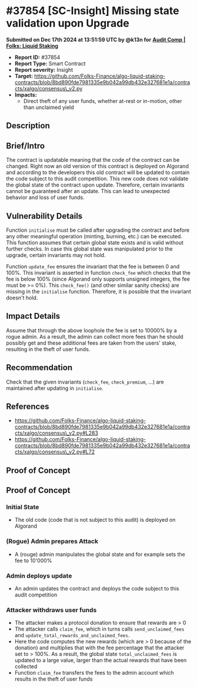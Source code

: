 # #37854 \[SC-Insight] Missing state validation upon Upgrade

**Submitted on Dec 17th 2024 at 13:51:59 UTC by @k13n for** [**Audit Comp | Folks: Liquid Staking**](https://immunefi.com/audit-competition/folks-finance-liquid-staking-audit-competition)

* **Report ID:** #37854
* **Report Type:** Smart Contract
* **Report severity:** Insight
* **Target:** https://github.com/Folks-Finance/algo-liquid-staking-contracts/blob/8bd890fde7981335e9b042a99db432e327681e1a/contracts/xalgo/consensus\_v2.py
* **Impacts:**
  * Direct theft of any user funds, whether at-rest or in-motion, other than unclaimed yield

## Description

## Brief/Intro

The contract is updatable meaning that the code of the contract can be changed. Right now an old version of this contract is deployed on Algorand and according to the developers this old contract will be updated to contain the code subject to this audit competition. This new code does not validate the global state of the contract upon update. Therefore, certain invariants cannot be guaranteed after an update. This can lead to unexpected behavior and loss of user funds.

## Vulnerability Details

Function `initialise` must be called after upgrading the contract and before any other meaningful operation (minting, burning, etc.) can be executed. This function assumes that certain global state exists and is valid without further checks. In case this global state was manipulated prior to the upgrade, certain invariants may not hold.

Function `update_fee` ensures the invariant that the fee is between 0 and 100%. This invariant is asserted in function `check_fee` which checks that the fee is below 100% (since Algorand only supports unsigned integers, the fee must be >= 0%). This `check_fee()` (and other similar sanity checks) are missing in the `initialise` function. Therefore, it is possible that the invariant doesn't hold.

## Impact Details

Assume that through the above loophole the fee is set to 10000% by a rogue admin. As a result, the admin can collect more fees than he should possibly get and these additional fees are taken from the users' stake, resulting in the theft of user funds.

## Recommendation

Check that the given invariants (`check_fee`, `check_premium`, ...) are maintained after updating in `initialise`.

## References

* https://github.com/Folks-Finance/algo-liquid-staking-contracts/blob/8bd890fde7981335e9b042a99db432e327681e1a/contracts/xalgo/consensus\_v2.py#L283
* https://github.com/Folks-Finance/algo-liquid-staking-contracts/blob/8bd890fde7981335e9b042a99db432e327681e1a/contracts/xalgo/consensus\_v2.py#L72

## Proof of Concept

## Proof of Concept

### Initial State

* The old code (code that is not subject to this audit) is deployed on Algorand

### (Rogue) Admin prepares Attack

* A (rouge) admin manipulates the global state and for example sets the fee to 10'000%

### Admin deploys update

* An admin updates the contract and deploys the code subject to this audit competition

### Attacker withdraws user funds

* The attacker makes a protocol donation to ensure that rewards are > 0
* The attacker calls `claim_fee`, which in turns calls `send_unclaimed_fees` and `update_total_rewards_and_unclaimed_fees`.
* Here the code computes the new rewards (which are > 0 because of the donation) and multiplies that with the fee percentage that the attacker set to > 100%. As a result, the global state `total_unclaimed_fees` is updated to a large value, larger than the actual rewards that have been collected
* Function `claim_fee` transfers the fees to the admin account which results in the theft of user funds
